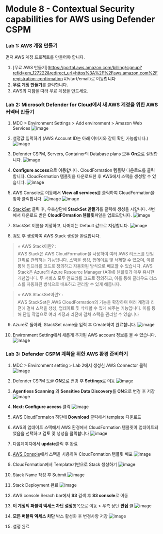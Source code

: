 # Module 8 - Contextual Security capabilities for AWS using Defender CSPM  

### Lab 1: AWS 계정 만들기

먼저 AWS 계정 프로젝트를 만들어야 합니다.

1. [무료 AWS 만들기](https://portal.aws.amazon.com/billing/signup?refid=em_127222&redirect_url=https%3A%2F%2Faws.amazon.com%2Fregistration-confirmation #/start/email)로 이동합니다 
2. **무료 계정 만들기**를 클릭합니다.
3. AWS의 지침을 따라 무료 계정을 만드세요.

### Lab 2: Microsoft Defender for Cloud에서 새 AWS 계정을 위한 AWS 커넥터 만들기

1. MDC > Environment Settings > Add environment > Amazon Web Services
   ![image](https://github.com/user-attachments/assets/cff5208a-02e0-46ca-bce6-cb171bf17913)

2. 설정값 입력하기 (AWS Account ID는 아래 이미지와 같이 확인 가능합니다.) 
   ![image](https://github.com/user-attachments/assets/73098e66-305d-473d-abd1-9ee5bd834600)

3. Defender CSPM, Servers, Container의 Database plans 모두 **On**으로 설정합니다. 
   ![image](https://github.com/user-attachments/assets/2bee9998-38d0-4e43-8739-c14c5086faca)

4. **Configure access**으로 이동합니다. CloudFormation 템플릿 다운로드를 클릭합니다. CloudFormation 템플릿을 다운로드한 후 AWS에서 스택을 생성할 수 있습니다.
   ![image](https://github.com/user-attachments/assets/f40eba88-b520-46f5-9eda-9a6f3a76c9ab)

5. AWS Console로 이동해서 **View all services**를 클릭하여 CloudFormation을 찾아 클릭합니다.
   ![image](https://github.com/user-attachments/assets/8991c9f0-74df-4362-ae03-b8eeb6efc3f0)
   ![image](https://github.com/user-attachments/assets/63542f84-731d-400f-a259-d8b3ae69e26e)

6. [StackSet](https://eu-north-1.console.aws.amazon.com/cloudformation/home?region=eu-north-1#/stacksets) 클릭 후, 우측상단에 **StackSet 만들기**를 클릭해 생성을 시합니다. 4번에서 다운로드 받은 **CloudFOrmation 템플릿**파일을 업로드합니다.
   ![image](https://github.com/user-attachments/assets/7b95767f-d139-468c-a8bd-fa13429706b3)

7. StackSet 이름을 지정하고, 나머지는 Default 값으로 지정합니다. 
   ![image](https://github.com/user-attachments/assets/11dcaba2-218d-40c8-8bea-c99d45fb8a11)

8. 검토 후 생성하여 AWS Stack 생성을 완료합니다.

> ⭐ AWS Stack이란? : <br>
> AWS Stack은 AWS CloudFormation을 사용하여 여러 AWS 리소스를 단일 단위로 관리하는 기능입니다. 스택을 생성, 업데이트 및 삭제할 수 있으며, 이를 통해 인프라를 코드로 정의하고 자동화된 방식으로 배포할 수 있습니다. AWS Stack은 Azure의 Azure Resource Manager (ARM) 템플릿과 매우 유사한 개념입니다. 두 서비스 모두 인프라를 코드로 정의하고, 이를 통해 클라우드 리소스를 자동화된 방식으로 배포하고 관리할 수 있게 해줍니다.

> ⭐ AWS StackSet이란? : <br>
> AWS StackSet은 AWS CloudFormation의 기능을 확장하여 여러 계정과 리전에 걸쳐 스택을 생성, 업데이트 및 삭제할 수 있게 해주는 기능입니다. 이를 통해 단일 작업으로 여러 계정과 리전에 걸쳐 스택을 관리할 수 있습니다

9. Azure로 돌아와, StackSet name을 입력 후 Create하여 완료합니다. 
    ![image](https://github.com/user-attachments/assets/4a4c5a0d-68cf-4eb4-a79f-c400a43044b4)

10. Environment Setting에서 새롭게 추가된 AWS account 정보를 볼 수 있습니다.
    ![image](https://github.com/user-attachments/assets/8055e8b0-6547-4668-b1aa-a675d8d27598)



### Lab 3: Defender CSPM 계획을 위한 AWS 환경 준비하기
1. MDC > Environment setting > Lab 2에서 생성한 AWS Connector 클릭
   ![image](https://github.com/user-attachments/assets/b2cb7cac-56e7-45dc-9297-f21eaecf6a14)

2. Defender CSPM 토글 **ON**으로 변경 후 **Settings**로 이동 
    ![image](https://github.com/user-attachments/assets/1842cddf-5fd7-42de-a39b-e10b4a268183)

3. **Agentless Scanning** 와 **Sensitive Data Discovery**를 **ON**으로 변경 후 저장 
    ![image](https://github.com/user-attachments/assets/473060fb-3d2d-43a5-97fc-eb793d1a3628)

4. **Next: Configure access** 클릭
    ![image](https://github.com/user-attachments/assets/f77a88ff-4937-4940-8616-f03338ffc648)

5.  AWS CloudFormaion 하단에 **Download** 클릭해서 template 다운로드
6.  AWS의 업데이트 스택에서 AWS 환경에서 CloudFormation 템플릿이 업데이트되었음을 선택하고 검토 및 생성을 클릭합니다
     ![image](https://github.com/user-attachments/assets/78967dce-5c60-4101-be35-583db4429e67)

7. 다음페이지에서 **update**클릭 후 완료

8. [AWS Console](https://eu-north-1.console.aws.amazon.com/console/home?region=eu-north-1#)에서 스택을 사용하여 CloudFormation 템플릿 배포 
    ![image](https://github.com/user-attachments/assets/8ce7110c-071d-4d82-b1e9-ae5041da8444)

9. CloudFormation에서 Template기반으로 Stack 생성하기 
    ![image](https://github.com/user-attachments/assets/fea7a34c-670c-42cb-9f4e-aaee7298b4e8)

10. Stack Name 작성 후 Submit
    ![image](https://github.com/user-attachments/assets/38e74329-f198-40d2-8472-6a289183841b)

11. Stack Deployment 완료
    ![image](https://github.com/user-attachments/assets/7c78d52a-41e6-4e50-9499-30e4f207f209)

12. AWS console Serach bar에서 **S3** 검색 후 **S3 console**로 이동
13. **이 계정의 퍼블릭 액세스 차단 설정**항목으로 이동 > 우측 상단 **편집** 클
    ![image](https://github.com/user-attachments/assets/53e6ed5b-69a3-46bd-b44b-b62f03e11a03)

14. **모든 퍼블릭 엑세스 차단** 박스 활성화 후 변경사항 저장 
    ![image](https://github.com/user-attachments/assets/ba1eac96-07e8-4320-becf-18e80762e644)

14. 설정 완료

